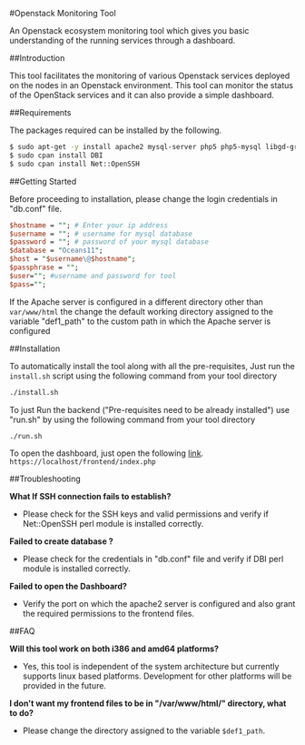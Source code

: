 #Openstack Monitoring Tool

An Openstack ecosystem monitoring tool which gives you basic understanding of the running services through a dashboard.


##Introduction

This tool facilitates the monitoring of various Openstack services deployed on the nodes in an
Openstack environment. This tool can monitor the status of the OpenStack services and it can also provide
a simple dashboard.

##Requirements

The packages required can be installed by the following.

```sh
$ sudo apt-get -y install apache2 mysql-server php5 php5-mysql libgd-graph-perl libapache2-mod-php5 cpanminus openssh-server
$ sudo cpan install DBI
$ sudo cpan install Net::OpenSSH
```

##Getting Started

Before proceeding to installation, please change the login credentials in "db.conf" file.

```perl
$hostname = ""; # Enter your ip address 
$username = ""; # username for mysql database
$password = ""; # password of your mysql database
$database = "Oceans11";
$host = "$username\@$hostname";
$passphrase = "";
$user=""; #username and password for tool
$pass="";
```

If the Apache server is configured in a different directory other than ````var/www/html````
the change the default working directory assigned to the variable "def1_path" to the custom 
path in which the Apache server is configured

##Installation

To automatically install the tool along with all the pre-requisites, Just run the ````install.sh```` script using the following command from your tool directory
```sh
./install.sh
```
To just Run the backend ("Pre-requisites need to be already installed") use "run.sh" by using the following command from your tool directory
```sh
./run.sh
```
To open the dashboard, just open the following [link](`https://localhost/frontend/index.php).
````https://localhost/frontend/index.php ````

##Troubleshooting

**What If SSH connection fails to establish?**
- Please check for the SSH keys and valid permissions and verify if Net::OpenSSH perl module is installed correctly.

**Failed to create database ?**
- Please check for the credentials in "db.conf" file and verify if DBI perl module is installed correctly.

**Failed to open the Dashboard?**
- Verify the port on which the apache2 server is configured and also grant the required permissions to the frontend files.

##FAQ

**Will this tool work on both i386 and amd64 platforms?**
- Yes, this tool is independent of the system architecture but 
currently supports linux based platforms. Development for other
platforms will be provided in the future.

**I don't want my frontend files to be in "/var/www/html/" directory, 
what to do?**
- Please change the directory assigned to the variable ````$def1_path````. 

